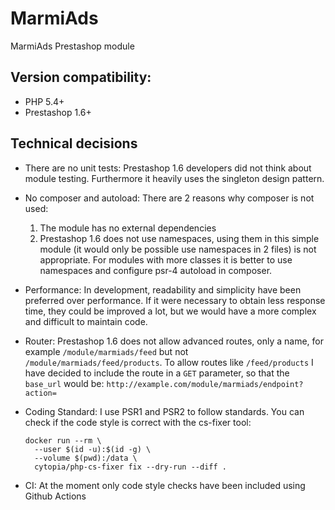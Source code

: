 # MarmiAds
MarmiAds Prestashop module


## Version compatibility:
- PHP 5.4+
- Prestashop 1.6+


## Technical decisions

- There are no unit tests: Prestashop 1.6 developers did not think about module testing. Furthermore it heavily uses the singleton design pattern.

- No composer and autoload: There are 2 reasons why composer is not used:
  1. The module has no external dependencies
  2. Prestashop 1.6 does not use namespaces, using them in this simple module (it would only be possible use namespaces in 2 files) is not appropriate. For modules with more classes it is better to use namespaces and configure psr-4 autoload in composer.

- Performance: In development, readability and simplicity have been preferred over performance. If it were necessary to obtain less response time, they could be improved a lot, but we would have a more complex and difficult to maintain code.

- Router: Prestashop 1.6 does not allow advanced routes, only a name, for example `/module/marmiads/feed` but not `/module/marmiads/feed/products`. To allow routes like `/feed/products` I have decided to include the route in a `GET` parameter, so that the `base_url` would be: `http://example.com/module/marmiads/endpoint?action=`

- Coding Standard: I use PSR1 and PSR2 to follow standards. You can check if the code style is correct with the cs-fixer tool:
  ```
  docker run --rm \
    --user $(id -u):$(id -g) \
    --volume $(pwd):/data \
    cytopia/php-cs-fixer fix --dry-run --diff .
  ```

- CI: At the moment only code style checks have been included using Github Actions
